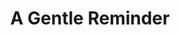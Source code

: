 ---
layout: page_store
id: 5
title: A Gentle Reminder
details: 
contributors: 
 - prikankshitm
facebookurl: 
permalink: /store/5
image: 5.png
---